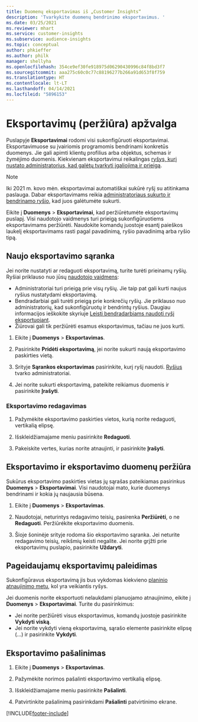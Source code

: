 ```yaml
---
title: Duomenų eksportavimas iš „Customer Insights“
description: 'Tvarkykite duomenų bendrinimo eksportavimus. '
ms.date: 03/25/2021
ms.reviewer: mhart
ms.service: customer-insights
ms.subservice: audience-insights
ms.topic: conceptual
author: phkieffer
ms.author: philk
manager: shellyha
ms.openlocfilehash: 354ce9ef30fe918975d06290430996c84f8bd3f7
ms.sourcegitcommit: aaa275c60c0c77c88196277b266a91d653f8f759
ms.translationtype: HT
ms.contentlocale: lt-LT
ms.lasthandoff: 04/14/2021
ms.locfileid: "5896153"
---
```

# <a name="exports-preview-overview"></a>Eksportavimų (peržiūra) apžvalga

Puslapyje **Eksportavimai** rodomi visi sukonfigūruoti eksportavimai. Eksportavimuose su įvairiomis programomis bendrinami konkretūs duomenys. Jie gali apimti klientų profilius arba objektus, schemas ir žymėjimo duomenis. Kiekvienam eksportavimui reikalingas [ryšys, kurį nustato administratorius, kad galėtų tvarkyti įgaliojimą ir prieigą](connections.md).

> [!NOTE]
> Iki 2021 m. kovo mėn. eksportavimai automatiškai sukūrė ryšį su atitinkama paslauga. Dabar eksportavimams reikia [administratoriaus sukurto ir bendrinamo ryšio](connections.md), kad juos galėtumėte sukurti.

Eikite į **Duomenys** > **Eksportavimai**, kad peržiūrėtumėte eksportavimų puslapį. Visi naudotojo vaidmenys turi prieigą sukonfigūruotiems eksportavimams peržiūrėti. Naudokite komandų juostoje esantį paieškos laukelį eksportavimams rasti pagal pavadinimą, ryšio pavadinimą arba ryšio tipą.

## <a name="set-up-a-new-export"></a>Naujo eksportavimo sąranka

Jei norite nustatyti ar redaguoti eksportavimą, turite turėti prieinamų ryšių. Ryšiai priklauso nuo jūsų [naudotojo vaidmens](permissions.md):
- Administratoriai turi prieigą prie visų ryšių. Jie taip pat gali kurti naujus ryšius nustatydami eksportavimą.
- Bendradarbiai gali turėti prieigą prie konkrečių ryšių. Jie priklauso nuo administratorių, kad sukonfigūruotų ir bendrintų ryšius. Daugiau informacijos ieškokite skyriuje [Leisti bendradarbiams naudoti ryšį eksportuojant](connections.md#allow-contributors-to-use-a-connection-for-exports).
- Žiūrovai gali tik peržiūrėti esamus eksportavimus, tačiau ne juos kurti.

1. Eikite į **Duomenys** > **Eksportavimas**.

1. Pasirinkite **Pridėti eksportavimą**, jei norite sukurti naują eksportavimo paskirties vietą.

1. Srityje **Sąrankos eksportavimas** pasirinkite, kurį ryšį naudoti. [Ryšius](connections.md) tvarko administratoriai. 

1. Jei norite sukurti eksportavimą, pateikite reikiamus duomenis ir pasirinkite **Įrašyti**.

### <a name="edit-an-export"></a>Eksportavimo redagavimas

1. Pažymėkite eksportavimo paskirties vietos, kurią norite redaguoti, vertikalią elipsę.

1. Išskleidžiamajame meniu pasirinkite **Redaguoti**.

1. Pakeiskite vertes, kurias norite atnaujinti, ir pasirinkite **Įrašyti**.

## <a name="view-exports-and-export-details"></a>Eksportavimo ir eksportavimo duomenų peržiūra

Sukūrus eksportavimo paskirties vietas jų sąrašas pateikiamas pasirinkus **Duomenys** > **Eksportavimai**. Visi naudotojai mato, kurie duomenys bendrinami ir kokia jų naujausia būsena.

1. Eikite į **Duomenys** > **Eksportavimas**.

1. Naudotojai, neturintys redagavimo teisių, pasirenka **Peržiūrėti**, o ne **Redaguoti**. Peržiūrėkite eksportavimo duomenis.

1. Šioje šoninėje srityje rodoma šio eksportavimo sąranka. Jei neturite redagavimo teisių, reikšmių keisti negalite. Jei norite grįžti prie eksportavimų puslapio, pasirinkite **Uždaryti**.

## <a name="run-exports-on-demand"></a>Pageidaujamų eksportavimų paleidimas

Sukonfigūravus eksportavimą jis bus vykdomas kiekvieno [planinio atnaujinimo metu](system.md#schedule-tab), kol yra veikiantis ryšys.

Jei duomenis norite eksportuoti nelaukdami planuojamo atnaujinimo, eikite į **Duomenys** > **Eksportavimai**. Turite du pasirinkimus:

- Jei norite peržiūrėti visus eksportavimus, komandų juostoje pasirinkite **Vykdyti viską**. 
- Jei norite vykdyti vieną eksportavimą, sąrašo elemente pasirinkite elipsę (...) ir pasirinkite **Vykdyti**.

## <a name="remove-an-export"></a>Eksportavimo pašalinimas

1. Eikite į **Duomenys** > **Eksportavimas**.

1. Pažymėkite norimos pašalinti eksportavimo vertikalią elipsę.

1. Išskleidžiamajame meniu pasirinkite **Pašalinti**.

1. Patvirtinkite pašalinimą pasirinkdami **Pašalinti** patvirtinimo ekrane.


[!INCLUDE[footer-include](../includes/footer-banner.md)]
